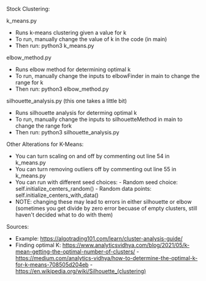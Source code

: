 Stock Clustering:

k_means.py 
- Runs k-means clustering given a value for k 
- To run, manually change the value of k in the code (in main)
- Then run: python3 k_means.py 

elbow_method.py 
- Runs elbow method for determining optimal k 
- To run, manually change the inputs to elbowFinder in main to change the range for k 
- Then run: python3 elbow_method.py

silhouette_analysis.py (this one takes a little bit) 
- Runs silhouette analysis for determing optimal k 
- To run, manually change the inputs to silhouetteMethod in main to change the range fork 
- Then run: python3 silhouette_analysis.py 

Other Alterations for K-Means: 
- You can turn scaling on and off by commenting out line 54 in k_means.py 
- You can turn removing outliers off by commenting out line 55 in k_means.py 
- You can run with different seed choices: 
       - Random seed choice: self.initialize_centers_random()
       - Random data points: self.initialize_centers_with_data()
- NOTE: changing these may lead to errors in either silhouette or elbow (sometimes you get divide by zero error becuase of empty clusters, still haven't decided what to do with them) 

Sources: 
- Example: https://algotrading101.com/learn/cluster-analysis-guide/
- Finding optimal K: https://www.analyticsvidhya.com/blog/2021/05/k-mean-getting-the-optimal-number-of-clusters/
      - https://medium.com/analytics-vidhya/how-to-determine-the-optimal-k-for-k-means-708505d204eb
      - https://en.wikipedia.org/wiki/Silhouette_(clustering)
